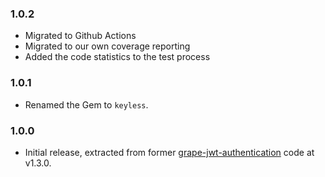 ### 1.0.2

* Migrated to Github Actions
* Migrated to our own coverage reporting
* Added the code statistics to the test process

### 1.0.1

* Renamed the Gem to `keyless`.

### 1.0.0

* Initial release, extracted from former [grape-jwt-authentication](https://github.com/hausgold/grape-jwt-authentication)
code at v1.3.0.
